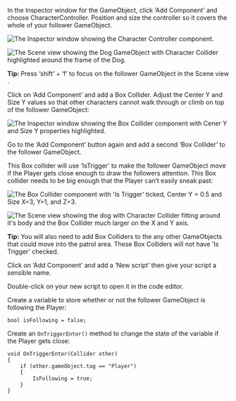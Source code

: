 In the Inspector window for the GameObject, click ‘Add Component’ and choose CharacterController. Position and size the controller so it covers the whole of your follower GameObject.

![The Inspector window showing the Character Controller component.](images/path.png)

![The Scene view showing the Dog GameObject with Character Collider highlighted around the frame of the Dog.](images/path.png)

**Tip:** Press ‘shift’ + ‘f’ to focus on the follower GameObject in the Scene view .

Click on ‘Add Component’ and add a Box Collider. Adjust the Center Y and Size Y values so that other characters cannot walk through or climb on top of the follower GameObject:

![The Inspector window showing the Box Collider component with Cener Y and Size Y properties highlighted.](images/path.png)

Go to the ‘Add Component’ button  again and add a second ‘Box Collider’ to the follower GameObject.

This Box collider will use ‘IsTrigger’ to make the follower GameObject move if the Player gets close enough to draw the followers attention. This Box collider needs to be big enough that the Player can’t easily sneak past:

![The Box Collider component with 'Is Trigger' ticked, Center Y = 0.5 and Size X=3, Y=1, and Z=3.](images/path.png)

![The Scene view showing the dog with Character Collider fitting around it's body and the Box Collider much larger on the X and Y axis.](images/path.png)

**Tip:** You will also need to add Box Colliders to the any other GameObjects that could move into the patrol area. These Box Colliders will not have 'Is Trigger' checked.

Click on ‘Add Component’ and add a ‘New script’ then give your script a sensible name.

Double-click on your new script to open it in the code editor.

Create a variable to store whether or not the follower GameObject is following the Player:

```
bool isFollowing = false;
```

Create an `OnTriggerEnter()` method to change the state of the variable if the Player gets close:

```
void OnTriggerEnter(Collider other)
{
    if (other.gameObject.tag == "Player")
    {
        IsFollowing = true;
    }
}
```
